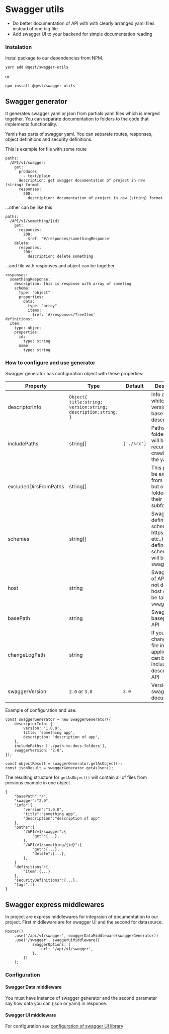 # Swagger utils

- Do better documentation of API with with clearly arranged yaml files instead of one big file 
- Add swagger UI to your backend for simple documentation reading

### Instalation
Instal package to our dependencies from NPM.
```
yarn add @qest/swagger-utils
```
or
```
npm install @qest/swagger-utils
```

## Swagger generator
It generates swagger yaml or json from partials yaml files which is merged together. You can separate documentation to folders to the code that implements functionality.

Yamls has parts of swagger yaml. You can separate routes, responses, object definitions and security definitions.

This is example for file with some route
```
paths:
  /API/v1/swagger:
    get:
      produces:
        - text/plain
      description: get swagger documentation of project in raw (string) format
      responses:
        200:
          description: documentation of project in raw (string) format
```
...other can be like this
```
paths:
  /API/v1/something/{id}
    get:
      responses:
        200:
          $ref: '#/responses/somethingResponse'
    delete:
      responses:
        200:
          description: delete something      

```
...and file with responses and object can be together.
```
responses:
  somethingResponse:
    description: this is response with array of someting
    schema:
      type: "object"
      properties:
        data:
          type: "array"
          items:
            $ref: '#/responses/TreeItem'
definitions:            
  Item:
    type: object
    properties:
      id:
        type: string                
      name:
        type: string        
```

### How to configure and use generator 

Swagger generator has configuration object with these properties:

|Property|Type|Default|Description
|---|---|---|---|
|descriptorInfo|```Object{ title:string; version:string; description:string; }```||Info object whitch title, version and base description
|includePaths|string[]|`['./src']`|Paths of folders that will be recursively crawled to find the yamls
|excludedDirsFromPaths|string[]||This paths will be excludet from crawling. but only this folders, not their subfolders
|schemes|string[]||Swagger definition of schemes (http, https, ws, etc..). If it's not defined, scheme of UI will be taken in swagger UI
|host|string||Swagger host of API. If it's not defined, host of UI will be taken in swagger UI
|basePath|string||Swagger basepath of API
|changeLogPath|string||If you have changelog txt file in your application, it can be included to description of API
|swaggerVersion|`2.0` or `3.0`|`2.0`|Version of swagger documentation

Example of configuration and use:
```
const swaggerGenerator = new SwaggerGenerator({
    descriptorInfo: { 
        version: '1.0.0', 
        title: 'something app', 
        description: 'description of app', 
    },
    includePaths: ['./path-to-docs-folders'],
    swaggerVersion: '2.0',
});

const objectResult = swaggerGenerator.getAsObject();
const jsonResult = swaggerGenerator.getAsJson();
``` 
The resulting structure for `getAsObject()` will contain all of files from previous example in one object .
```
{
    "basePath":"/",
    "swagger":"2.0",
    "info":{
        "version":"1.0.0",
        "title":"something app",
        "description":"description of app"
    },
    "paths":{
        "/API/v1/swagger":{
            "get":{...},
        },    
        "/API/v1/something/{id}":{
            "get":{...},
            "delete":{...},
        },        
    }
    "definitions":{
        "Item":{...}
    },
    "securityDefinitions":{...},
    "tags":[]
}
```
 
## Swagger express middlewares
In project are express middlewares for integraion of documentation to our project. First middleware are for swagger UI and the second for datasource.

```
Router()
    .use('/api/v1/swagger', swaggerDataMiddleware(swaggerGenerator))
    .use('/swagger', swaggerUiMiddleware({
            swaggerOptions: {
                url: '/api/v1/swagger',
            },
        })
    );
```

### Configuration
#### Swagger Data middleware
You must have instance of swagger generator and the second parameter say how data you can (json or yaml) in response.
#### Swagger UI middleware
For configuration see [configuration of swagger UI library](https://github.com/swagger-api/swagger-ui/blob/HEAD/docs/usage/configuration.md)